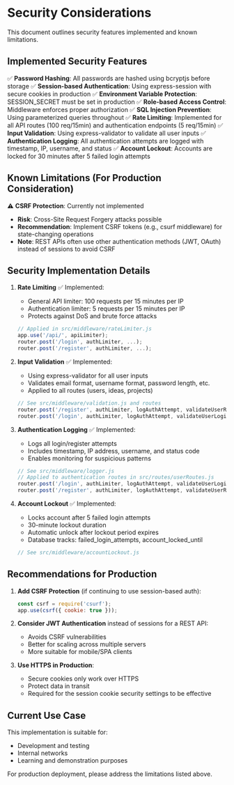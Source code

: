 # Security Considerations

This document outlines security features implemented and known limitations.

## Implemented Security Features

✅ **Password Hashing**: All passwords are hashed using bcryptjs before storage
✅ **Session-based Authentication**: Using express-session with secure cookies in production
✅ **Environment Variable Protection**: SESSION_SECRET must be set in production
✅ **Role-based Access Control**: Middleware enforces proper authorization
✅ **SQL Injection Prevention**: Using parameterized queries throughout
✅ **Rate Limiting**: Implemented for all API routes (100 req/15min) and authentication endpoints (5 req/15min)
✅ **Input Validation**: Using express-validator to validate all user inputs
✅ **Authentication Logging**: All authentication attempts are logged with timestamp, IP, username, and status
✅ **Account Lockout**: Accounts are locked for 30 minutes after 5 failed login attempts

## Known Limitations (For Production Consideration)

⚠️ **CSRF Protection**: Currently not implemented
- **Risk**: Cross-Site Request Forgery attacks possible
- **Recommendation**: Implement CSRF tokens (e.g., csurf middleware) for state-changing operations
- **Note**: REST APIs often use other authentication methods (JWT, OAuth) instead of sessions to avoid CSRF

## Security Implementation Details

1. **Rate Limiting** ✅ Implemented:
   - General API limiter: 100 requests per 15 minutes per IP
   - Authentication limiter: 5 requests per 15 minutes per IP
   - Protects against DoS and brute force attacks
   ```javascript
   // Applied in src/middleware/rateLimiter.js
   app.use('/api/', apiLimiter);
   router.post('/login', authLimiter, ...);
   router.post('/register', authLimiter, ...);
   ```

2. **Input Validation** ✅ Implemented:
   - Using express-validator for all user inputs
   - Validates email format, username format, password length, etc.
   - Applied to all routes (users, ideas, projects)
   ```javascript
   // See src/middleware/validation.js and routes
   router.post('/register', authLimiter, logAuthAttempt, validateUserRegistration, userController.register);
   router.post('/login', authLimiter, logAuthAttempt, validateUserLogin, userController.login);
   ```

3. **Authentication Logging** ✅ Implemented:
   - Logs all login/register attempts
   - Includes timestamp, IP address, username, and status code
   - Enables monitoring for suspicious patterns
   ```javascript
   // See src/middleware/logger.js
   // Applied to authentication routes in src/routes/userRoutes.js
   router.post('/login', authLimiter, logAuthAttempt, validateUserLogin, userController.login);
   router.post('/register', authLimiter, logAuthAttempt, validateUserRegistration, userController.register);
   ```

4. **Account Lockout** ✅ Implemented:
   - Locks account after 5 failed login attempts
   - 30-minute lockout duration
   - Automatic unlock after lockout period expires
   - Database tracks: failed_login_attempts, account_locked_until
   ```javascript
   // See src/middleware/accountLockout.js
   ```

## Recommendations for Production

1. **Add CSRF Protection** (if continuing to use session-based auth):
   ```javascript
   const csrf = require('csurf');
   app.use(csrf({ cookie: true }));
   ```

2. **Consider JWT Authentication** instead of sessions for a REST API:
   - Avoids CSRF vulnerabilities
   - Better for scaling across multiple servers
   - More suitable for mobile/SPA clients

3. **Use HTTPS in Production**:
   - Secure cookies only work over HTTPS
   - Protect data in transit
   - Required for the session cookie security settings to be effective

## Current Use Case

This implementation is suitable for:
- Development and testing
- Internal networks
- Learning and demonstration purposes

For production deployment, please address the limitations listed above.
